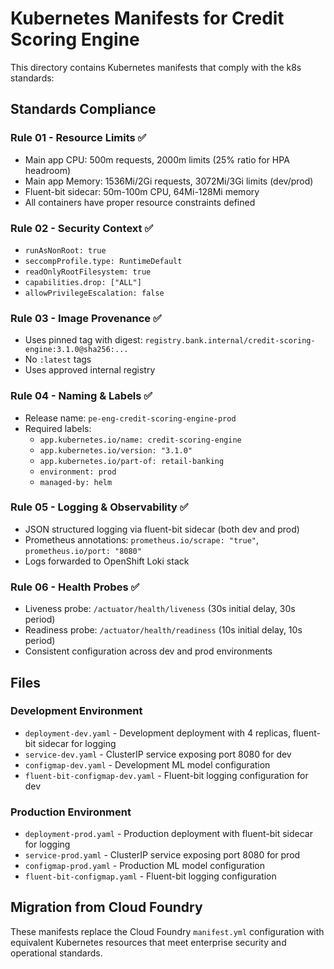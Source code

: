 # Kubernetes Manifests for Credit Scoring Engine

This directory contains Kubernetes manifests that comply with the k8s standards:

## Standards Compliance

### Rule 01 - Resource Limits ✅
- Main app CPU: 500m requests, 2000m limits (25% ratio for HPA headroom)
- Main app Memory: 1536Mi/2Gi requests, 3072Mi/3Gi limits (dev/prod)
- Fluent-bit sidecar: 50m-100m CPU, 64Mi-128Mi memory
- All containers have proper resource constraints defined

### Rule 02 - Security Context ✅
- `runAsNonRoot: true`
- `seccompProfile.type: RuntimeDefault`
- `readOnlyRootFilesystem: true`
- `capabilities.drop: ["ALL"]`
- `allowPrivilegeEscalation: false`

### Rule 03 - Image Provenance ✅
- Uses pinned tag with digest: `registry.bank.internal/credit-scoring-engine:3.1.0@sha256:...`
- No `:latest` tags
- Uses approved internal registry

### Rule 04 - Naming & Labels ✅
- Release name: `pe-eng-credit-scoring-engine-prod`
- Required labels:
  - `app.kubernetes.io/name: credit-scoring-engine`
  - `app.kubernetes.io/version: "3.1.0"`
  - `app.kubernetes.io/part-of: retail-banking`
  - `environment: prod`
  - `managed-by: helm`

### Rule 05 - Logging & Observability ✅
- JSON structured logging via fluent-bit sidecar (both dev and prod)
- Prometheus annotations: `prometheus.io/scrape: "true"`, `prometheus.io/port: "8080"`
- Logs forwarded to OpenShift Loki stack

### Rule 06 - Health Probes ✅
- Liveness probe: `/actuator/health/liveness` (30s initial delay, 30s period)
- Readiness probe: `/actuator/health/readiness` (10s initial delay, 10s period)
- Consistent configuration across dev and prod environments

## Files

### Development Environment
- `deployment-dev.yaml` - Development deployment with 4 replicas, fluent-bit sidecar for logging
- `service-dev.yaml` - ClusterIP service exposing port 8080 for dev
- `configmap-dev.yaml` - Development ML model configuration
- `fluent-bit-configmap-dev.yaml` - Fluent-bit logging configuration for dev

### Production Environment
- `deployment-prod.yaml` - Production deployment with fluent-bit sidecar for logging
- `service-prod.yaml` - ClusterIP service exposing port 8080 for prod
- `configmap-prod.yaml` - Production ML model configuration
- `fluent-bit-configmap.yaml` - Fluent-bit logging configuration

## Migration from Cloud Foundry

These manifests replace the Cloud Foundry `manifest.yml` configuration with equivalent Kubernetes resources that meet enterprise security and operational standards.
